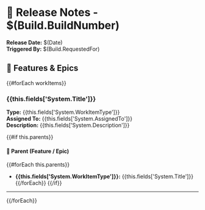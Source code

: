 # 🚀 Release Notes - $(Build.BuildNumber)

**Release Date:** $(Date)  
**Triggered By:** $(Build.RequestedFor)

## 🧩 Features & Epics

{{#forEach workItems}}
### {{this.fields['System.Title']}}
**Type:** {{this.fields['System.WorkItemType']}}  
**Assigned To:** {{this.fields['System.AssignedTo']}}  
**Description:** {{this.fields['System.Description']}}

{{#if this.parents}}
#### 🔗 Parent (Feature / Epic)
{{#forEach this.parents}}
- **{{this.fields['System.WorkItemType']}}:** {{this.fields['System.Title']}}
{{/forEach}}
{{/if}}

---
{{/forEach}}


